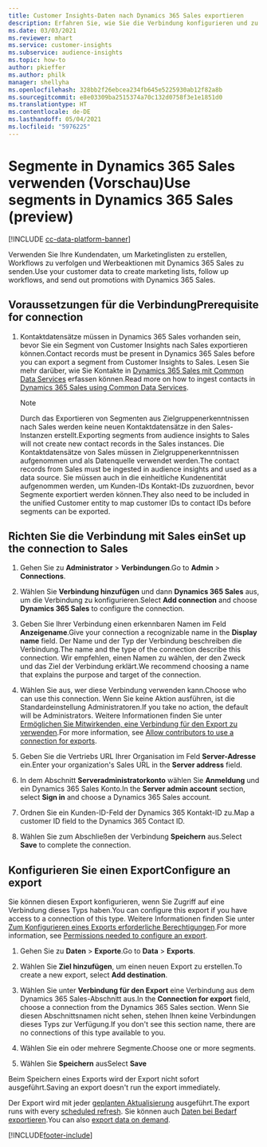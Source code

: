 ```yaml
---
title: Customer Insights-Daten nach Dynamics 365 Sales exportieren
description: Erfahren Sie, wie Sie die Verbindung konfigurieren und zu Dynamics 365 Sales exportieren.
ms.date: 03/03/2021
ms.reviewer: mhart
ms.service: customer-insights
ms.subservice: audience-insights
ms.topic: how-to
author: pkieffer
ms.author: philk
manager: shellyha
ms.openlocfilehash: 328bb2f26ebcea234fb645e5225930ab12f82a8b
ms.sourcegitcommit: e8e03309ba2515374a70c132d0758f3e1e1851d0
ms.translationtype: HT
ms.contentlocale: de-DE
ms.lasthandoff: 05/04/2021
ms.locfileid: "5976225"
---
```

# <a name="use-segments-in-dynamics-365-sales-preview"></a><span data-ttu-id="35cfe-103">Segmente in Dynamics 365 Sales verwenden (Vorschau)</span><span class="sxs-lookup"><span data-stu-id="35cfe-103">Use segments in Dynamics 365 Sales (preview)</span></span>

[!INCLUDE [cc-data-platform-banner](../includes/cc-data-platform-banner.md)]

<span data-ttu-id="35cfe-104">Verwenden Sie Ihre Kundendaten, um Marketinglisten zu erstellen, Workflows zu verfolgen und Werbeaktionen mit Dynamics 365 Sales zu senden.</span><span class="sxs-lookup"><span data-stu-id="35cfe-104">Use your customer data to create marketing lists, follow up workflows, and send out promotions with Dynamics 365 Sales.</span></span>

## <a name="prerequisite-for-connection"></a><span data-ttu-id="35cfe-105">Voraussetzungen für die Verbindung</span><span class="sxs-lookup"><span data-stu-id="35cfe-105">Prerequisite for connection</span></span>

1. <span data-ttu-id="35cfe-106">Kontaktdatensätze müssen in Dynamics 365 Sales vorhanden sein, bevor Sie ein Segment von Customer Insights nach Sales exportieren können.</span><span class="sxs-lookup"><span data-stu-id="35cfe-106">Contact records must be present in Dynamics 365 Sales before you can export a segment from Customer Insights to Sales.</span></span> <span data-ttu-id="35cfe-107">Lesen Sie mehr darüber, wie Sie Kontakte in [Dynamics 365 Sales mit Common Data Services](connect-power-query.md) erfassen können.</span><span class="sxs-lookup"><span data-stu-id="35cfe-107">Read more on how to ingest contacts in [Dynamics 365 Sales using Common Data Services](connect-power-query.md).</span></span>

   > [!NOTE]
   > <span data-ttu-id="35cfe-108">Durch das Exportieren von Segmenten aus Zielgruppenerkenntnissen nach Sales werden keine neuen Kontaktdatensätze in den Sales-Instanzen erstellt.</span><span class="sxs-lookup"><span data-stu-id="35cfe-108">Exporting segments from audience insights to Sales will not create new contact records in the Sales instances.</span></span> <span data-ttu-id="35cfe-109">Die Kontaktdatensätze von Sales müssen in Zielgruppenerkenntnissen aufgenommen und als Datenquelle verwendet werden.</span><span class="sxs-lookup"><span data-stu-id="35cfe-109">The contact records from Sales must be ingested in audience insights and used as a data source.</span></span> <span data-ttu-id="35cfe-110">Sie müssen auch in die einheitliche Kundenentität aufgenommen werden, um Kunden-IDs Kontakt-IDs zuzuordnen, bevor Segmente exportiert werden können.</span><span class="sxs-lookup"><span data-stu-id="35cfe-110">They also need to be included in the unified Customer entity to map customer IDs to contact IDs before segments can be exported.</span></span>

## <a name="set-up-the-connection-to-sales"></a><span data-ttu-id="35cfe-111">Richten Sie die Verbindung mit Sales ein</span><span class="sxs-lookup"><span data-stu-id="35cfe-111">Set up the connection to Sales</span></span>

1. <span data-ttu-id="35cfe-112">Gehen Sie zu **Administrator** > **Verbindungen**.</span><span class="sxs-lookup"><span data-stu-id="35cfe-112">Go to **Admin** > **Connections**.</span></span>

1. <span data-ttu-id="35cfe-113">Wählen Sie **Verbindung hinzufügen** und dann **Dynamics 365 Sales** aus, um die Verbindung zu konfigurieren.</span><span class="sxs-lookup"><span data-stu-id="35cfe-113">Select **Add connection** and choose **Dynamics 365 Sales** to configure the connection.</span></span>

1. <span data-ttu-id="35cfe-114">Geben Sie Ihrer Verbindung einen erkennbaren Namen im Feld **Anzeigename**.</span><span class="sxs-lookup"><span data-stu-id="35cfe-114">Give your connection a recognizable name in the **Display name** field.</span></span> <span data-ttu-id="35cfe-115">Der Name und der Typ der Verbindung beschreiben die Verbindung.</span><span class="sxs-lookup"><span data-stu-id="35cfe-115">The name and the type of the connection describe this connection.</span></span> <span data-ttu-id="35cfe-116">Wir empfehlen, einen Namen zu wählen, der den Zweck und das Ziel der Verbindung erklärt.</span><span class="sxs-lookup"><span data-stu-id="35cfe-116">We recommend choosing a name that explains the purpose and target of the connection.</span></span>

1. <span data-ttu-id="35cfe-117">Wählen Sie aus, wer diese Verbindung verwenden kann.</span><span class="sxs-lookup"><span data-stu-id="35cfe-117">Choose who can use this connection.</span></span> <span data-ttu-id="35cfe-118">Wenn Sie keine Aktion ausführen, ist die Standardeinstellung Administratoren.</span><span class="sxs-lookup"><span data-stu-id="35cfe-118">If you take no action, the default will be Administrators.</span></span> <span data-ttu-id="35cfe-119">Weitere Informationen finden Sie unter [Ermöglichen Sie Mitwirkenden, eine Verbindung für den Export zu verwenden](connections.md#allow-contributors-to-use-a-connection-for-exports).</span><span class="sxs-lookup"><span data-stu-id="35cfe-119">For more information, see [Allow contributors to use a connection for exports](connections.md#allow-contributors-to-use-a-connection-for-exports).</span></span>

1. <span data-ttu-id="35cfe-120">Geben Sie die Vertriebs URL Ihrer Organisation im Feld **Server-Adresse** ein.</span><span class="sxs-lookup"><span data-stu-id="35cfe-120">Enter your organization's Sales URL in the **Server address** field.</span></span>

1. <span data-ttu-id="35cfe-121">In dem Abschnitt **Serveradministratorkonto** wählen Sie **Anmeldung** und ein Dynamics 365 Sales Konto.</span><span class="sxs-lookup"><span data-stu-id="35cfe-121">In the **Server admin account** section, select **Sign in** and choose a Dynamics 365 Sales account.</span></span>

1. <span data-ttu-id="35cfe-122">Ordnen Sie ein Kunden-ID-Feld der Dynamics 365 Kontakt-ID zu.</span><span class="sxs-lookup"><span data-stu-id="35cfe-122">Map a customer ID field to the Dynamics 365 Contact ID.</span></span>

1. <span data-ttu-id="35cfe-123">Wählen Sie zum Abschließen der Verbindung **Speichern** aus.</span><span class="sxs-lookup"><span data-stu-id="35cfe-123">Select **Save** to complete the connection.</span></span> 

## <a name="configure-an-export"></a><span data-ttu-id="35cfe-124">Konfigurieren Sie einen Export</span><span class="sxs-lookup"><span data-stu-id="35cfe-124">Configure an export</span></span>

<span data-ttu-id="35cfe-125">Sie können diesen Export konfigurieren, wenn Sie Zugriff auf eine Verbindung dieses Typs haben.</span><span class="sxs-lookup"><span data-stu-id="35cfe-125">You can configure this export if you have access to a connection of this type.</span></span> <span data-ttu-id="35cfe-126">Weitere Informationen finden Sie unter [Zum Konfigurieren eines Exports erforderliche Berechtigungen](export-destinations.md#set-up-a-new-export).</span><span class="sxs-lookup"><span data-stu-id="35cfe-126">For more information, see [Permissions needed to configure an export](export-destinations.md#set-up-a-new-export).</span></span>

1. <span data-ttu-id="35cfe-127">Gehen Sie zu **Daten** > **Exporte**.</span><span class="sxs-lookup"><span data-stu-id="35cfe-127">Go to **Data** > **Exports**.</span></span>

1. <span data-ttu-id="35cfe-128">Wählen Sie **Ziel hinzufügen**, um einen neuen Export zu erstellen.</span><span class="sxs-lookup"><span data-stu-id="35cfe-128">To create a new export, select **Add destination**.</span></span>

1. <span data-ttu-id="35cfe-129">Wählen Sie unter **Verbindung für den Export** eine Verbindung aus dem Dynamics 365 Sales-Abschnitt aus.</span><span class="sxs-lookup"><span data-stu-id="35cfe-129">In the **Connection for export** field, choose a connection from the Dynamics 365 Sales section.</span></span> <span data-ttu-id="35cfe-130">Wenn Sie diesen Abschnittsnamen nicht sehen, stehen Ihnen keine Verbindungen dieses Typs zur Verfügung.</span><span class="sxs-lookup"><span data-stu-id="35cfe-130">If you don't see this section name, there are no connections of this type available to you.</span></span>

1. <span data-ttu-id="35cfe-131">Wählen Sie ein oder mehrere Segmente.</span><span class="sxs-lookup"><span data-stu-id="35cfe-131">Choose one or more segments.</span></span>

1. <span data-ttu-id="35cfe-132">Wählen Sie **Speichern** aus</span><span class="sxs-lookup"><span data-stu-id="35cfe-132">Select **Save**</span></span>

<span data-ttu-id="35cfe-133">Beim Speichern eines Exports wird der Export nicht sofort ausgeführt.</span><span class="sxs-lookup"><span data-stu-id="35cfe-133">Saving an export doesn't run the export immediately.</span></span>

<span data-ttu-id="35cfe-134">Der Export wird mit jeder [geplanten Aktualisierung](system.md#schedule-tab) ausgeführt.</span><span class="sxs-lookup"><span data-stu-id="35cfe-134">The export runs with every [scheduled refresh](system.md#schedule-tab).</span></span> <span data-ttu-id="35cfe-135">Sie können auch [Daten bei Bedarf exportieren](export-destinations.md#run-exports-on-demand).</span><span class="sxs-lookup"><span data-stu-id="35cfe-135">You can also [export data on demand](export-destinations.md#run-exports-on-demand).</span></span> 

[!INCLUDE[footer-include](../includes/footer-banner.md)]
